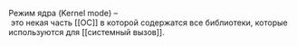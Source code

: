 Режим ядра (Kernel mode) – это некая часть [[ОС]] в которой содержатся все библиотеки, которые используются для [[системный вызов]].